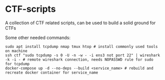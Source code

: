 # CTF-scripts
A collection of CTF related scripts, can be used to build a solid ground for CTFs

Some other needed commands:

```
sudo apt install tcpdump nmap tmux htop # install commonly used tools on machine
ssh ctf "sudo tcpdump -s 0 -U -n -w - -i ens3 not port 22" | wireshark -k -i - # remote wireshark connection, needs NOPASSWD rule for sudo for tcpdump
docker-compose up -d --no-deps --build <service_name> # rebuild and recreate docker container for service_name
```